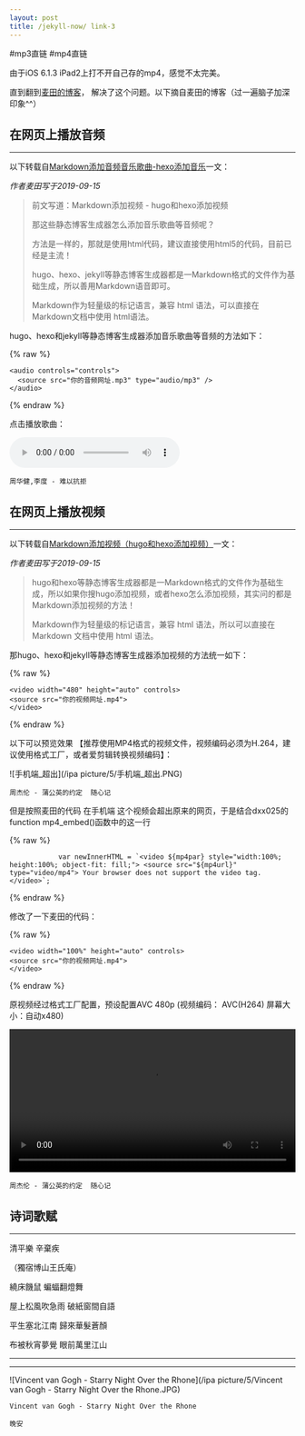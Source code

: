 ```yaml
---
layout: post
title: /jekyll-now/ link-3
---
```


#mp3直链 #mp4直链

由于iOS 6.1.3 iPad2上打不开自己存的mp4，感觉不太完美。

直到翻到[麦田的博客](http://www.maitianblog.com/)， 解决了这个问题。以下摘自麦田的博客（过一遍脑子加深印象^^）

## 在网页上播放音频 ##
----

以下转载自[Markdown添加音频音乐歌曲-hexo添加音乐](http://www.maitianblog.com/markdown-audio.html)一文：

_作者麦田写于2019-09-15_

>前文写道：Markdown添加视频 - hugo和hexo添加视频
>
>那这些静态博客生成器怎么添加音乐歌曲等音频呢？
>
>方法是一样的，那就是使用html代码，建议直接使用html5的代码，目前已经是主流！
>
>hugo、hexo、jekyll等静态博客生成器都是一Markdown格式的文件作为基础生成，所以善用Markdown语音即可。
>
>Markdown作为轻量级的标记语言，兼容 html 语法，可以直接在Markdown文档中使用 html语法。

hugo、hexo和jekyll等静态博客生成器添加音乐歌曲等音频的方法如下：

{% raw %}

```liquid
<audio controls="controls">
  <source src="你的音频网址.mp3" type="audio/mp3" />
</audio>
```

{% endraw %}

点击播放歌曲：

<audio controls="controls">
  <source src="https://raw.githubusercontent.com/startadaywithasmile/startadaywithasmile.github.io/master/ipa%20picture/5/%E5%91%A8%E5%8D%8E%E5%81%A5%2C%E6%9D%8E%E5%BA%A6%20-%20%E9%9A%BE%E4%BB%A5%E6%8A%97%E6%8B%92.mp3" type="audio/mp3" />
</audio>

`周华健,李度 - 难以抗拒`

## 在网页上播放视频 ##
----

以下转载自[Markdown添加视频（hugo和hexo添加视频）](http://www.maitianblog.com/markdown-video.html)一文：

_作者麦田写于2019-09-15_

>hugo和hexo等静态博客生成器都是一Markdown格式的文件作为基础生成，所以如果你搜hugo添加视频，或者hexo怎么添加视频，其实问的都是Markdown添加视频的方法！
>
>Markdown作为轻量级的标记语言，兼容 html 语法，所以可以直接在 Markdown 文档中使用 html 语法。

那hugo、hexo和jekyll等静态博客生成器添加视频的方法统一如下：

{% raw %}

```liquid
<video width="480" height="auto" controls>
<source src="你的视频网址.mp4">
</video>
```

{% endraw %}

以下可以预览效果 【推荐使用MP4格式的视频文件，视频编码必须为H.264，建议使用格式工厂，或者爱剪辑转换视频编码】：

![手机端_超出](/ipa picture/5/手机端_超出.PNG)

`周杰伦 - 蒲公英的约定  随心记`

但是按照麦田的代码 在手机端 这个视频会超出原来的网页，于是结合dxx025的function mp4_embed()函数中的这一行 

{% raw %}

```liquid
            var newInnerHTML = `<video ${mp4par} style="width:100%; height:100%; object-fit: fill;"> <source src="${mp4url}" type="video/mp4"> Your browser does not support the video tag. </video>`;
```

{% endraw %}

修改了一下麦田的代码：

{% raw %}

```liquid
<video width="100%" height="auto" controls>
<source src="你的视频网址.mp4">
</video>
```

{% endraw %}

原视频经过格式工厂配置，预设配置AVC 480p (视频编码： AVC(H264) 屏幕大小：自动x480)

<video width="100%" height="auto" controls>
<source src="https://raw.githubusercontent.com/startadaywithasmile/startadaywithasmile.github.io/master/ipa%20picture/5/%E5%91%A8%E6%9D%B0%E4%BC%A6%20-%20%E8%92%B2%E5%85%AC%E8%8B%B1%E7%9A%84%E7%BA%A6%E5%AE%9A.mp4">
</video>

`周杰伦 - 蒲公英的约定  随心记`

## 诗词歌赋 ##
----

清平樂 辛棄疾

（獨宿博山王氏庵）

繞床饑鼠 蝙蝠翻燈舞

屋上松風吹急雨 破紙窗間自語



平生塞北江南 歸來華髮蒼顏

布被秋宵夢覺 眼前萬里江山

----
----

![Vincent van Gogh - Starry Night Over the Rhone](/ipa picture/5/Vincent van Gogh - Starry Night Over the Rhone.JPG)

`Vincent van Gogh - Starry Night Over the Rhone`

`晚安`
